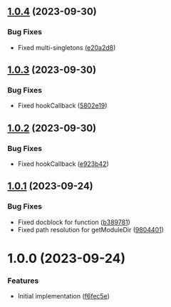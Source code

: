 ## [1.0.4](https://github.com/oblakhost/whmcs-utils/compare/v1.0.3...v1.0.4) (2023-09-30)


### Bug Fixes

* Fixed multi-singletons ([e20a2d8](https://github.com/oblakhost/whmcs-utils/commit/e20a2d864b2b73bed2c2d9bcf974c24d7450286f))

## [1.0.3](https://github.com/oblakhost/whmcs-utils/compare/v1.0.2...v1.0.3) (2023-09-30)


### Bug Fixes

* Fixed hookCallback ([5802e19](https://github.com/oblakhost/whmcs-utils/commit/5802e194ec7f66f2911e6757f068c6941d840414))

## [1.0.2](https://github.com/oblakhost/whmcs-utils/compare/v1.0.1...v1.0.2) (2023-09-30)


### Bug Fixes

* Fixed hookCallback ([e923b42](https://github.com/oblakhost/whmcs-utils/commit/e923b42ba88a5bff30979531f66750a85f7c7a71))

## [1.0.1](https://github.com/oblakhost/whmcs-utils/compare/v1.0.0...v1.0.1) (2023-09-24)


### Bug Fixes

* Fixed docblock for function ([b389781](https://github.com/oblakhost/whmcs-utils/commit/b389781b8177ceaac2a29c501e80a8c81f66d9c0))
* Fixed path resolution for getModuleDir ([9804401](https://github.com/oblakhost/whmcs-utils/commit/9804401f142456d914549049f9de9124fdbb3b5f))

# 1.0.0 (2023-09-24)


### Features

* Initial implementation ([f6fec5e](https://github.com/oblakhost/whmcs-utils/commit/f6fec5e436408586e82b5202d869344ff5cd77c0))
